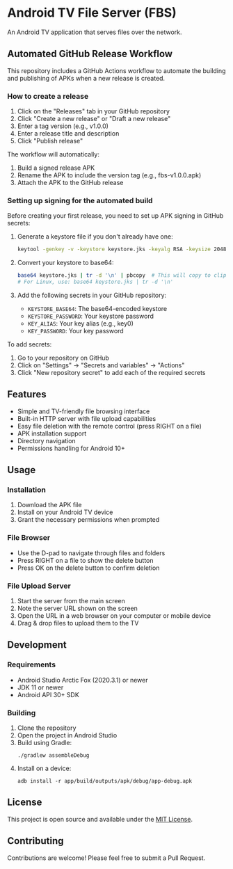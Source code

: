 # Android TV File Server (FBS)

An Android TV application that serves files over the network.

## Automated GitHub Release Workflow

This repository includes a GitHub Actions workflow to automate the building and publishing of APKs when a new release is created.

### How to create a release

1. Click on the "Releases" tab in your GitHub repository
2. Click "Create a new release" or "Draft a new release"
3. Enter a tag version (e.g., v1.0.0)
4. Enter a release title and description
5. Click "Publish release"

The workflow will automatically:
1. Build a signed release APK
2. Rename the APK to include the version tag (e.g., fbs-v1.0.0.apk)
3. Attach the APK to the GitHub release

### Setting up signing for the automated build

Before creating your first release, you need to set up APK signing in GitHub secrets:

1. Generate a keystore file if you don't already have one:
   ```bash
   keytool -genkey -v -keystore keystore.jks -keyalg RSA -keysize 2048 -validity 10000 -alias key0
   ```

2. Convert your keystore to base64:
   ```bash
   base64 keystore.jks | tr -d '\n' | pbcopy  # This will copy to clipboard on macOS
   # For Linux, use: base64 keystore.jks | tr -d '\n'
   ```

3. Add the following secrets in your GitHub repository:
   - `KEYSTORE_BASE64`: The base64-encoded keystore
   - `KEYSTORE_PASSWORD`: Your keystore password
   - `KEY_ALIAS`: Your key alias (e.g., key0)
   - `KEY_PASSWORD`: Your key password

To add secrets:
1. Go to your repository on GitHub
2. Click on "Settings" → "Secrets and variables" → "Actions"
3. Click "New repository secret" to add each of the required secrets

## Features

- Simple and TV-friendly file browsing interface
- Built-in HTTP server with file upload capabilities
- Easy file deletion with the remote control (press RIGHT on a file)
- APK installation support
- Directory navigation
- Permissions handling for Android 10+

## Usage

### Installation

1. Download the APK file
2. Install on your Android TV device
3. Grant the necessary permissions when prompted

### File Browser

- Use the D-pad to navigate through files and folders
- Press RIGHT on a file to show the delete button
- Press OK on the delete button to confirm deletion

### File Upload Server

1. Start the server from the main screen
2. Note the server URL shown on the screen
3. Open the URL in a web browser on your computer or mobile device
4. Drag & drop files to upload them to the TV

## Development

### Requirements

- Android Studio Arctic Fox (2020.3.1) or newer
- JDK 11 or newer
- Android API 30+ SDK

### Building

1. Clone the repository
2. Open the project in Android Studio
3. Build using Gradle:
   ```
   ./gradlew assembleDebug
   ```
4. Install on a device:
   ```
   adb install -r app/build/outputs/apk/debug/app-debug.apk
   ```

## License

This project is open source and available under the [MIT License](LICENSE).

## Contributing

Contributions are welcome! Please feel free to submit a Pull Request. 